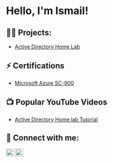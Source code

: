 <h1>Hello, I'm Ismail! </h1>

<h2>👨‍💻 Projects:</h2>

  - [Active Directory Home Lab](https://github.com/joshmadakor1/Algorithms-Practice)

<h2>⚡ Certifications</h2>

 - [Microsoft Azure SC-900](https://github.com/joshmadakor1/Algorithms-Practice)

<h2>📺 Popular YouTube Videos</h2>

- [Active Directory Home lab Tutorial](https://www.youtube.com/watch?v=a83ASGn_V_s)

<h2> 🤳 Connect with me:</h2>

[<img align="left" alt="JoshMadakor | YouTube" width="22px" src="https://cdn.jsdelivr.net/npm/simple-icons@v3/icons/youtube.svg" />][youtube]
[<img align="left" alt="JoshMadakor | LinkedIn" width="22px" src="https://cdn.jsdelivr.net/npm/simple-icons@v3/icons/linkedin.svg" />][linkedin]



[youtube]: https://www.youtube.com/c/joshmadakor
[linkedin]: www.linkedin.com/in/ismail-esse-655b17213

<!--
**joshmadakor1/joshmadakor1** is a ✨ _special_ ✨ repository because its `README.md` (this file) appears on your GitHub profile.

Here are some ideas to get you started:

-->
